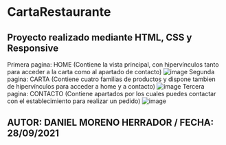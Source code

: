 # CartaRestaurante
## Proyecto realizado mediante HTML, CSS y Responsive
Primera pagina: HOME (Contiene la vista principal, con hipervínculos tanto para acceder  a la carta como al apartado de contacto)
![image](https://user-images.githubusercontent.com/90707206/134994981-0ec8e155-16ce-4c51-a02f-23ac40f49363.png)
Segunda pagina: CARTA (Contiene cuatro familias de productos y dispone tambien de hipervínculos para acceder a home y a contacto)
![image](https://user-images.githubusercontent.com/90707206/134995084-a9dd6e55-ae10-464e-85ab-86990936a976.png)
Tercera pagina: CONTACTO (Contiene apartados por los cuales puedes contactar con el establecimiento para realizar un pedido)
![image](https://user-images.githubusercontent.com/90707206/134995159-4498358b-ce40-423f-8401-e687a948c1bb.png)
## AUTOR: DANIEL MORENO HERRADOR  / FECHA: 28/09/2021
